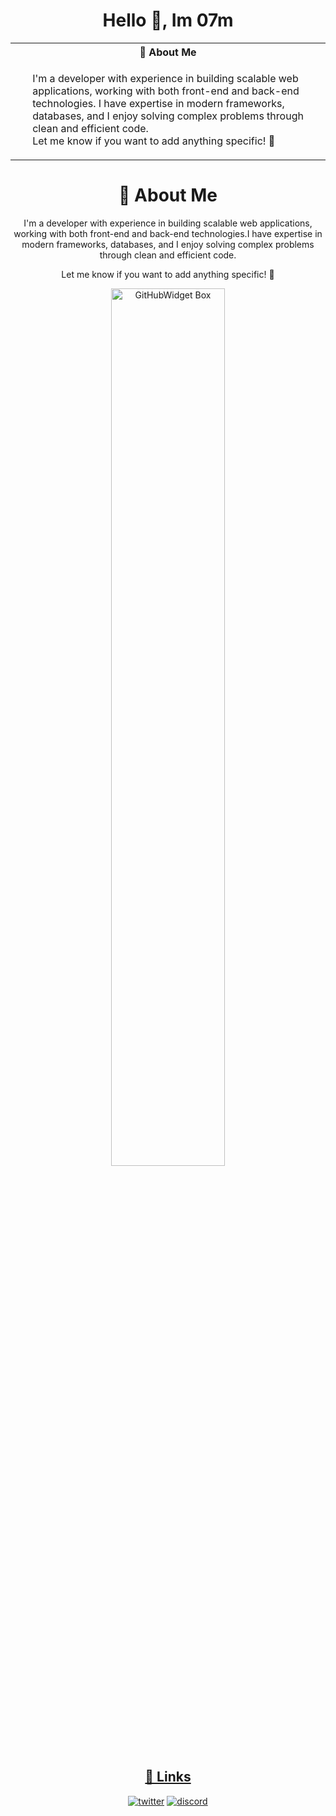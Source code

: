 <div align="center">

# Hello 👋, Im 07m

<table align="center" border="0" style="border: none;">
  <tr>
    <th colspan="2" style="text-align: center;">🚀 About Me</th>
  </tr>
  <tr>
    <td>
      <ul>
        I'm a developer with experience in building scalable web applications, working with both front-end and back-end technologies.
        I have expertise in modern frameworks, databases, and I enjoy solving complex problems through clean and efficient code.
        <br>
        Let me know if you want to add anything specific! 🚀
      </ul>
    </td>
  </tr>
</table>

# 🚀 About Me

I'm a developer with experience in building scalable web applications, working with both front-end and back-end technologies.I have expertise in modern frameworks, databases, and I enjoy solving complex problems through clean and efficient code.

Let me know if you want to add anything specific! 🚀

<a href="https://github.com/Jurredr/github-widgetbox">
  <img width="60%" height="60%" src="https://github-widgetbox.vercel.app/api/skills/?names=html,css,javascript,python,java,csharp,php,bash,powershell,lua,mysql&includeNames=false" alt="GitHubWidget Box"></p>

## 🔗 Links
[![twitter](https://img.shields.io/badge/vercel-000000?style=for-the-badge&logo=vercel&logoColor=white)](https://07m.vercel.app/)
[![discord](https://img.shields.io/badge/discord-4f5ae1?style=for-the-badge&logo=discord&logoColor=white)](https://discord.gg/bk9nHuSbDJ)

</div>
